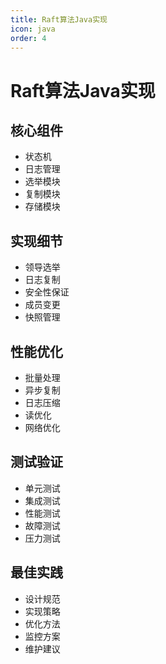 ```yaml
---
title: Raft算法Java实现
icon: java
order: 4
---
```


# Raft算法Java实现

## 核心组件
- 状态机
- 日志管理
- 选举模块
- 复制模块
- 存储模块

## 实现细节
- 领导选举
- 日志复制
- 安全性保证
- 成员变更
- 快照管理

## 性能优化
- 批量处理
- 异步复制
- 日志压缩
- 读优化
- 网络优化

## 测试验证
- 单元测试
- 集成测试
- 性能测试
- 故障测试
- 压力测试

## 最佳实践
- 设计规范
- 实现策略
- 优化方法
- 监控方案
- 维护建议
